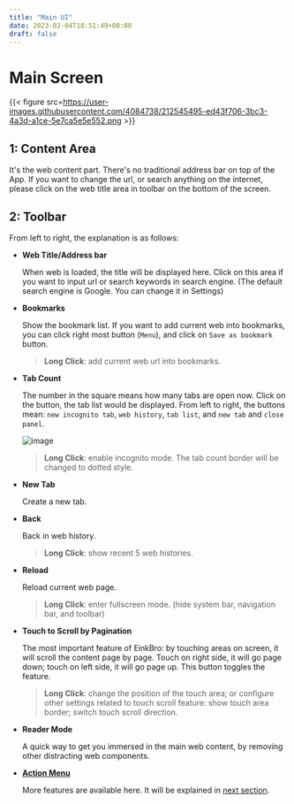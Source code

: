 ```yaml
---
title: "Main UI"
date: 2023-02-04T18:51:49+08:00
draft: false
---
```


# Main Screen
{{< figure src=https://user-images.githubusercontent.com/4084738/212545495-ed43f706-3bc3-4a3d-a1ce-5e7ca5e5e552.png >}}

## 1: Content Area
It's the web content part. There's no traditional address bar on top of the App. If you want to change the url, or search anything on the internet, please click on the web title area in toolbar on the bottom of the screen.

## 2: Toolbar
From left to right, the explanation is as follows:

* **Web Title/Address bar**

  When web is loaded, the title will be displayed here. Click on this area if you want to input url or search keywords in search engine. (The default search engine is Google. You can change it in Settings)

* **Bookmarks**

  Show the bookmark list. If you want to add current web into bookmarks, you can click right most button (`Menu`), and click on `Save as bookmark` button.

  >**Long Click**: add current web url into bookmarks.

* **Tab Count**

  The number in the square means how many tabs are open now. Click on the button, the tab list would be displayed. From left to right, the buttons mean: `new incognito tab`, `web history`, `tab list`, and `new tab` and `close panel`.

  ![image](https://user-images.githubusercontent.com/4084738/212546840-f2da40f2-1240-45d4-b053-298075df78cc.png)

  >**Long Click**: enable incognito mode. The tab count border will be changed to dotted style.

* **New Tab**

  Create a new tab.

* **Back**

  Back in web history.

  >**Long Click**: show recent 5 web histories.

* **Reload**

  Reload current web page.

  >**Long Click**: enter fullscreen mode. (hide system bar, navigation bar, and toolbar)

* **Touch to Scroll by Pagination**

  The most important feature of EinkBro: by touching areas on screen, it will scroll the content page by page. Touch on right side, it will go page down; touch on left side, it will go page up. This button toggles the feature.
  >**Long Click**: change the position of the touch area; or configure other settings related to touch scroll feature: show touch area border; switch touch scroll direction.

* **Reader Mode**

  A quick way to get you immersed in the main web content, by removing other distracting web components.

* **[Action Menu](https://github.com/plateaukao/einkbro/wiki/Action-Menu)**

  More features are available here. It will be explained in [next section](https://github.com/plateaukao/einkbro/wiki/Action-Menu).
